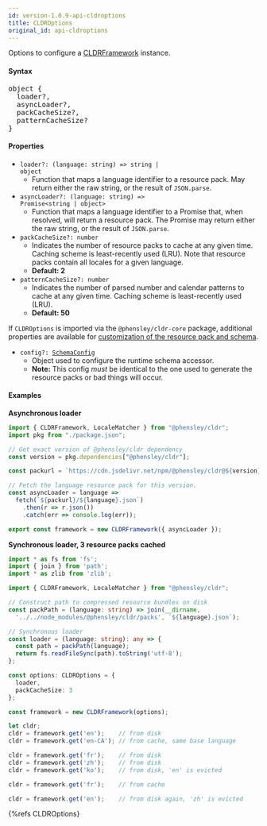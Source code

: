 ```yaml
---
id: version-1.0.9-api-cldroptions
title: CLDROptions
original_id: api-cldroptions
---
```


Options to configure a [CLDRFramework](api-cldrframework.html) instance.

#### Syntax

<pre class="syntax">
object {
  loader?,
  asyncLoader?,
  packCacheSize?,
  patternCacheSize?
}
</pre>

#### Properties
  - <code class="def">loader?: <span>(language: string) => string | object</span></code>
    - Function that maps a language identifier to a resource pack. May return either the raw string, or the result of `JSON.parse`.
  - <code class="def">asyncLoader?: <span>(language: string) => Promise&lt;string | object&gt;</span></code>
    - Function that maps a language identifier to a Promise that, when resolved, will return a resource pack. The Promise may return either the raw string, or the result of `JSON.parse`.
  - <code class="def">packCacheSize?: <span>number</span></code>
    - Indicates the number of resource packs to cache at any given time. Caching scheme is least-recently used (LRU). Note that resource packs contain all locales for a given language.
    - **Default: 2**
  - <code class="def">patternCacheSize?: <span>number</span></code>
    - Indicates the number of parsed number and calendar patterns to cache at any given time. Caching scheme is least-recently used (LRU).
    - **Default: 50**

If `CLDROptions` is imported via the `@phensley/cldr-core` package, additional properties are available for [customization of the resource pack and schema](https://github.com/phensley/cldr-engine-customization-example).

 - <code class="def">config?: <span>[SchemaConfig](api-schemaconfig.html)</span></code>
   - Object used to configure the runtime schema accessor.
   - **Note:** This config *must* be identical to the one used to generate the resource packs or bad things will occur.

#### Examples

**Asynchronous loader**

```javascript
import { CLDRFramework, LocaleMatcher } from "@phensley/cldr";
import pkg from "./package.json";

// Get exact version of @phensley/cldr dependency
const version = pkg.dependencies["@phensley/cldr"];

const packurl = `https://cdn.jsdelivr.net/npm/@phensley/cldr@${version}/packs`;

// Fetch the language resource pack for this version.
const asyncLoader = language =>
  fetch(`${packurl}/${language}.json`)
    .then(r => r.json())
    .catch(err => console.log(err));

export const framework = new CLDRFramework({ asyncLoader });
```

**Synchronous loader, 3 resource packs cached**

```typescript
import * as fs from 'fs';
import { join } from 'path';
import * as zlib from 'zlib';

import { CLDRFramework, LocaleMatcher } from "@phensley/cldr";

// Construct path to compressed resource bundles on disk
const packPath = (language: string) => join(__dirname,
  '../../node_modules/@phensley/cldr/packs', `${language}.json`);

// Synchronous loader
const loader = (language: string): any => {
  const path = packPath(language);
  return fs.readFileSync(path).toString('utf-8');
};

const options: CLDROptions = {
  loader,
  packCacheSize: 3
};

const framework = new CLDRFramework(options);

let cldr;
cldr = framework.get('en');    // from disk
cldr = framework.get('en-CA'); // from cache, same base language

cldr = framework.get('fr');    // from disk
cldr = framework.get('zh');    // from disk
cldr = framework.get('ko');    // from disk, 'en' is evicted

cldr = framework.get('fr');    // from cache

cldr = framework.get('en');    // from disk again, 'zh' is evicted
```


{%refs CLDROptions}
